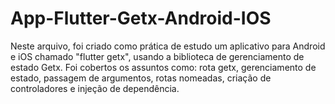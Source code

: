 # App-Flutter-Getx-Android-IOS
 Neste arquivo, foi criado como prática de estudo um aplicativo para Android e iOS chamado "flutter getx", usando a biblioteca de gerenciamento de estado Getx. Foi cobertos os assuntos como: rota getx, gerenciamento de estado, passagem de argumentos, rotas nomeadas, criação de controladores e injeção de dependência.
